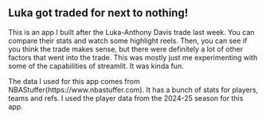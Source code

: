 <h2> Luka got traded for next to nothing!</h2>
<p> This is an app I built after the Luka-Anthony Davis trade last week. You can compare their stats and watch some highlight reels. Then, you can see if you think the trade makes sense, but there were definitely a lot of other factors that went into the trade. This was mostly just me experimenting with some of the capabilities of streamlit. It was kinda fun. </p>
<p> The data I used for this app comes from NBAStuffer(https://www.nbastuffer.com). It has a bunch of stats for players, teams and refs. I used the player data from the 2024-25 season for this app. </p>
